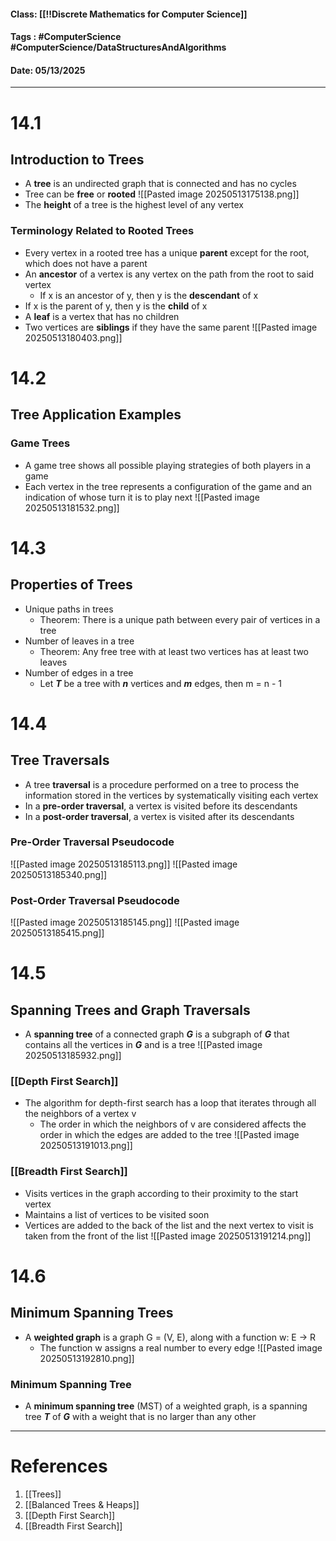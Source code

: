 #### Class: [[!!Discrete Mathematics for Computer Science]]
#### Tags : #ComputerScience #ComputerScience/DataStructuresAndAlgorithms 
#### Date: 05/13/2025

---
# 14.1
## Introduction to Trees
- A **tree** is an undirected graph that is connected and has no cycles
- Tree can be __free__ or __rooted__
![[Pasted image 20250513175138.png]]
- The **height** of a tree is the highest level of any vertex
### Terminology Related to Rooted Trees
- Every vertex in a rooted tree has a unique **parent** except for the root, which does not have a parent
- An **ancestor** of a vertex is any vertex on the path from the root to said vertex
	- If x is an ancestor of y, then y is the **descendant** of x
- If x is the parent of y, then y is the **child** of x
- A **leaf** is a vertex that has no children
- Two vertices are **siblings** if they have the same parent
![[Pasted image 20250513180403.png]]

# 14.2
## Tree Application Examples
### Game Trees
- A game tree shows all possible playing strategies of both players in a game
- Each vertex in the tree represents a configuration of the game and an indication of whose turn it is to play next
![[Pasted image 20250513181532.png]]

# 14.3
## Properties of Trees
- Unique paths in trees
	- Theorem: There is a unique path between every pair of vertices in a tree
- Number of leaves in a tree
	- Theorem: Any free tree with at least two vertices has at least two leaves
- Number of edges in a tree
	- Let ***T*** be a tree with ***n*** vertices and ***m*** edges, then m = n - 1

# 14.4
## Tree Traversals
- A tree **traversal** is a procedure performed on a tree to process the information stored in the vertices by systematically visiting each vertex
- In a **pre-order traversal**, a vertex is visited before its descendants
- In a **post-order traversal**, a vertex is visited after its descendants
### Pre-Order Traversal Pseudocode
![[Pasted image 20250513185113.png]]
![[Pasted image 20250513185340.png]]
### Post-Order Traversal Pseudocode
![[Pasted image 20250513185145.png]]
![[Pasted image 20250513185415.png]]

# 14.5
## Spanning Trees and Graph Traversals
- A **spanning tree** of a connected graph ***G*** is a subgraph of ***G*** that contains all the vertices in ***G*** and is a tree
![[Pasted image 20250513185932.png]]
### [[Depth First Search]]
- The algorithm for depth-first search has a loop that iterates through all the neighbors of a vertex v
	- The order in which the neighbors of v are considered affects the order in which the edges are added to the tree
![[Pasted image 20250513191013.png]]
### [[Breadth First Search]]
- Visits vertices in the graph according to their proximity to the start vertex
- Maintains a list of vertices to be visited soon
- Vertices are added to the back of the list and the next vertex to visit is taken from the front of the list
![[Pasted image 20250513191214.png]]
# 14.6
## Minimum Spanning Trees
- A **weighted graph** is a graph G = (V, E), along with a function w: E -> R
	- The function w assigns a real number to every edge
![[Pasted image 20250513192810.png]]
### Minimum Spanning Tree
- A **minimum spanning tree** (MST) of a weighted graph, is a spanning tree ***T*** of ***G*** with a weight that is no larger than any other
---
# References
1. [[Trees]]
2. [[Balanced Trees & Heaps]]
3. [[Depth First Search]]
4. [[Breadth First Search]]